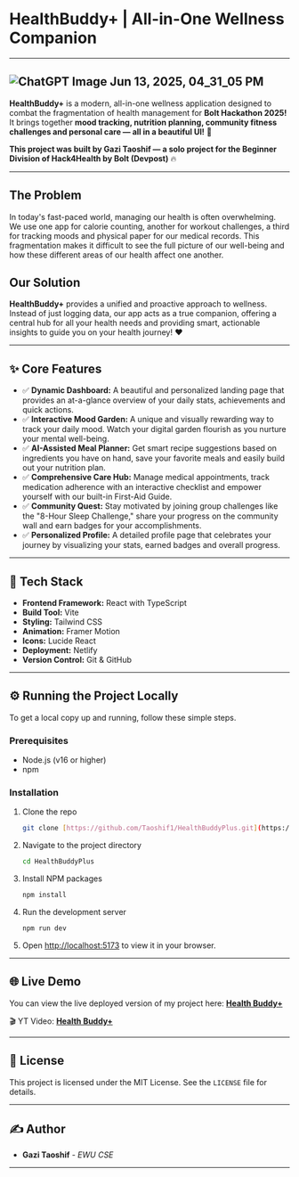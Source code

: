 # HealthBuddy+ | All-in-One Wellness Companion
---
![ChatGPT Image Jun 13, 2025, 04_31_05 PM](https://github.com/user-attachments/assets/4d0ed06f-10d9-4013-9525-153a597de040)
---
**HealthBuddy+** is a modern, all-in-one wellness application designed to combat the fragmentation of health management for **Bolt Hackathon 2025!** It brings together **mood tracking, nutrition planning, community fitness challenges and personal care — all in a beautiful UI!** 🌟

**This project was built by Gazi Taoshif — a solo project for the Beginner Division of Hack4Health by Bolt (Devpost)** 🔥

---

## The Problem

In today's fast-paced world, managing our health is often overwhelming. We use one app for calorie counting, another for workout challenges, a third for tracking moods and physical paper for our medical records. This fragmentation makes it difficult to see the full picture of our well-being and how these different areas of our health affect one another.

## Our Solution 

**HealthBuddy+** provides a unified and proactive approach to wellness. Instead of just logging data, our app acts as a true companion, offering a central hub for all your health needs and providing smart, actionable insights to guide you on your health journey! ❤️

---

## ✨ Core Features

* ✅ **Dynamic Dashboard:** A beautiful and personalized landing page that provides an at-a-glance overview of your daily stats, achievements and quick actions.
* ✅ **Interactive Mood Garden:** A unique and visually rewarding way to track your daily mood. Watch your digital garden flourish as you nurture your mental well-being.
* ✅ **AI-Assisted Meal Planner:** Get smart recipe suggestions based on ingredients you have on hand, save your favorite meals and easily build out your nutrition plan.
* ✅ **Comprehensive Care Hub:** Manage medical appointments, track medication adherence with an interactive checklist and empower yourself with our built-in First-Aid Guide.
* ✅ **Community Quest:** Stay motivated by joining group challenges like the "8-Hour Sleep Challenge," share your progress on the community wall and earn badges for your accomplishments.
* ✅ **Personalized Profile:** A detailed profile page that celebrates your journey by visualizing your stats, earned badges and overall progress.

---

## 🚀 Tech Stack

* **Frontend Framework:** React with TypeScript
* **Build Tool:** Vite
* **Styling:** Tailwind CSS
* **Animation:** Framer Motion
* **Icons:** Lucide React
* **Deployment:** Netlify
* **Version Control:** Git & GitHub

---

## ⚙️ Running the Project Locally

To get a local copy up and running, follow these simple steps.

### Prerequisites

* Node.js (v16 or higher)
* npm

### Installation

1.  Clone the repo
    ```sh
    git clone [https://github.com/Taoshif1/HealthBuddyPlus.git](https://github.com/Taoshif1/HealthBuddyPlus.git)
    ```
2.  Navigate to the project directory
    ```sh
    cd HealthBuddyPlus
    ```
3.  Install NPM packages
    ```sh
    npm install
    ```
4.  Run the development server
    ```sh
    npm run dev
    ```
5.  Open [http://localhost:5173](http://localhost:5173) to view it in your browser.

---

## 🌐 Live Demo

You can view the live deployed version of my project here: **[Health Buddy+](https://healthbuddyplus.netlify.app/)**

🎬 YT Video: **[Health Buddy+](https://youtu.be/r6qTsaFrNWk?si=n4vQ3AWLEhsl-AFx)**

---

## 📄 License

This project is licensed under the MIT License. See the `LICENSE` file for details.

---

## ✍️ Author

* **Gazi Taoshif** - *EWU CSE*

---

